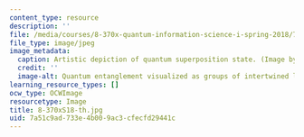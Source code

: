 ```yaml
---
content_type: resource
description: ''
file: /media/courses/8-370x-quantum-information-science-i-spring-2018/7a51c9ad733e4b009ac3cfecfd29441c_8-370xS18-th.jpg
file_type: image/jpeg
image_metadata:
  caption: Artistic depiction of quantum superposition state. (Image by Isaac Chuang.)
  credit: ''
  image-alt: Quantum entanglement visualized as groups of intertwined lines.
learning_resource_types: []
ocw_type: OCWImage
resourcetype: Image
title: 8-370xS18-th.jpg
uid: 7a51c9ad-733e-4b00-9ac3-cfecfd29441c
---
```

